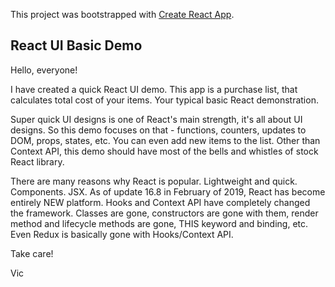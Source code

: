 This project was bootstrapped with [Create React App](https://github.com/facebook/create-react-app).

## React UI Basic Demo

Hello, everyone!

I have created a quick React UI demo. This app is a purchase list, that calculates total cost of your items. Your typical basic React demonstration. 


Super quick UI designs is one of React's main strength, it's all about UI designs. So this demo focuses on that - functions, counters, updates to DOM, props, states, etc. You can even add new items to the list. Other than Context API, this demo should have most of the bells and whistles of stock React library.

There are many reasons why React is popular. Lightweight and quick. Components. JSX. As of update 16.8 in February of 2019, React has become entirely NEW platform. Hooks and Context API have completely changed the framework. Classes are gone, constructors are gone with them, render method and lifecycle methods are gone, THIS keyword and binding, etc. Even Redux is basically gone with Hooks/Context API.

Take care!

Vic
